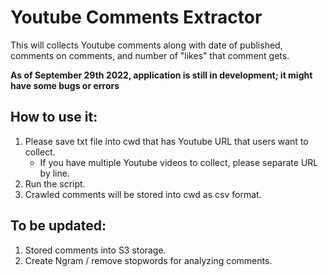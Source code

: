 # Youtube Comments Extractor
This will collects Youtube comments along with date of published, comments on comments, and number of "likes" that comment gets.

<b> As of September 29th 2022, application is still in development; it might have some bugs or errors </b>

## How to use it:
1. Please save txt file into cwd that has Youtube URL that users want to collect.
   - If you have multiple Youtube videos to collect, please separate URL by line.
2. Run the script.
3. Crawled comments will be stored into cwd as csv format.

## To be updated:
1. Stored comments into S3 storage.
2. Create Ngram / remove stopwords for analyzing comments.
